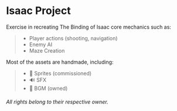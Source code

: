 # Isaac Project
Exercise in recreating The Binding of Isaac core mechanics such as:
>- Player actions (shooting, navigation)
>- Enemy AI
>- Maze Creation

Most of the assets are handmade, including:
>- :space_invader: Sprites (commissioned)
>- 🔊 SFX
>- 🎵 BGM (owned)

###### All rights belong to their respective owner. 
